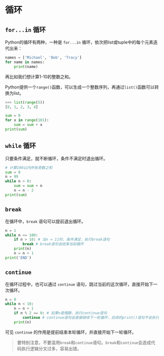 # 循环

## `for...in` 循环

Python的循环有两种，一种是 `for...in` 循环，依次把list或tuple中的每个元素迭代出来：

```python
names = ['Michael', 'Bob', 'Tracy']
for name in names:
    print(name)
```

再比如我们想计算1-10的整数之和。

Python提供一个`range()`函数，可以生成一个整数序列，再通过`list()`函数可以转换为list。

```python
>>> list(range(5))
[0, 1, 2, 3, 4]
```

```python
sum = 0
for x in range(101):
    sum = sum + x
print(sum)
```

## `while` 循环

只要条件满足，就不断循环，条件不满足时退出循环。

```python
# 计算100以内所有奇数之和
sum = 0
n = 99
while n > 0:
    sum = sum + n
    n = n - 2
print(sum)
```

## `break`

在循环中，`break` 语句可以提前退出循环。

```python
n = 1
while n <= 100:
    if n > 10: # 当n = 11时，条件满足，执行break语句
        break # break语句会结束当前循环
    print(n)
    n = n + 1
print('END')
```

## `continue`

在循环过程中，也可以通过 `continue` 语句，跳过当前的这次循环，直接开始下一次循环。

```python
n = 0
while n < 10:
    n = n + 1
    if n % 2 == 0: # 如果n是偶数，执行continue语句
        continue # continue语句会直接继续下一轮循环，后续的print()语句不会执行
    print(n)
```

可见 `continue` 的作用是提前结束本轮循环，并直接开始下一轮循环。

> 要特别注意，不要滥用`break`和`continue`语句。`break`和`continue`会造成代码执行逻辑分叉过多，容易出错。

